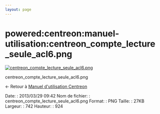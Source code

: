 ```yaml
---
layout: page
---
```


powered:centreon:manuel-utilisation:centreon\_compte\_lecture\_seule\_acl6.png
==============================================================================

[![centreon\_compte\_lecture\_seule\_acl6.png](../../..//assets/media/powered/centreon/manuel-utilisation/centreon_compte_lecture_seule_acl6.png@cache=&w=562&h=700 "centreon_compte_lecture_seule_acl6.png")](../../..//assets/media/powered/centreon/manuel-utilisation/centreon_compte_lecture_seule_acl6.png@cache= "Afficher le fichier original")

centreon\_compte\_lecture\_seule\_acl6.png

← Retour à [Manuel d'utilisation
Centreon](../../../../centreon/manuel-utilisation/start.html "centreon:manuel-utilisation:start")

Date:
:   2013/03/29 09:42
Nom de fichier:
:   centreon\_compte\_lecture\_seule\_acl6.png
Format:
:   PNG
Taille:
:   27KB
Largeur:
:   742
Hauteur:
:   924

